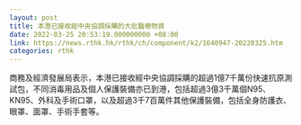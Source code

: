 ```yaml
---
layout: post
title: 本港已接收經中央協調採購的大批醫療物資
date: 2022-03-25 20:53:19.000000000 +08:00
link: https://news.rthk.hk/rthk/ch/component/k2/1640947-20220325.htm
categories: rthk
---
```


商務及經濟發展局表示，本港已接收經中央協調採購的超過1億7千萬份快速抗原測試包，不同消毒用品及個人保護裝備亦已到港，包括超過3億3千萬個N95、KN95、外科及手術口罩，以及超過3千7百萬件其他保護裝備，包括全身防護衣、眼罩、面罩、手術手套等。
